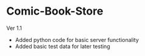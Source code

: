 # Comic-Book-Store

Ver 1.1
- Added python code for basic server functionality
- Added basic test data for later testing
